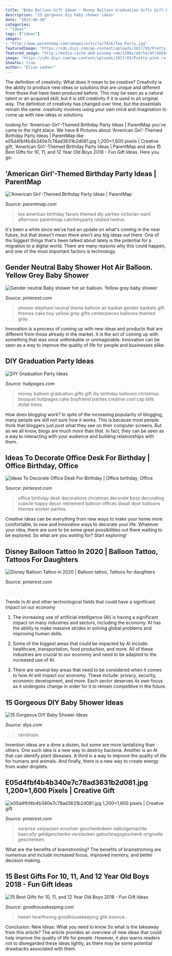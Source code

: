 ```yaml
---
title: "Bobo Balloon Gift Ideas ~ Money Balloon Graduation Gifts Gift Diy Birthday Balloons Christmas Bouquet Hubpages Cake Boyfriend Parties Creative Cool Cap Bills Dollar Trees"
description: "15 gorgeous diy baby shower ideas"
date: "2023-06-20"
categories:
- "ideas"
tags: ["ideas"]
images:
- "http://www.parentmap.com/images/article/7816/Tea_Party.jpg"
featuredImage: "https://cdn.diys.com/wp-content/uploads/2017/03/Pretty-pink-raindrops-and-a-balloon-cloud.jpg"
featured_image: "http://media-cache-ak0.pinimg.com/1200x/e0/5d/4f/e05d4fbf4b4b340e7c78ad3631b2d081.jpg"
image: "https://cdn.diys.com/wp-content/uploads/2017/03/Pretty-pink-raindrops-and-a-balloon-cloud.jpg"
ShowToc: true
author: "Elise Ledner"
---
```



The definition of creativity: What does it mean to be creative?
Creativity is the ability to produce new ideas or solutions that are unique and different from those that have been produced before. This may be seen as a natural talent or an acquired skill, but it is still creativity if it is used in an original way. The definition of creativity has changed over time, but the essentials remain the same: creativity involves using your own mind and imagination to come up with new ideas or solutions.

	

		
looking for &#039;American Girl&#039;-Themed Birthday Party Ideas | ParentMap you've came to the right place. We have 8 Pictures about &#039;American Girl&#039;-Themed Birthday Party Ideas | ParentMap like e05d4fbf4b4b340e7c78ad3631b2d081.jpg 1,200×1,600 pixels | Creative gift, &#039;American Girl&#039;-Themed Birthday Party Ideas | ParentMap and also 15 Best Gifts for 10, 11, and 12 Year Old Boys 2018 - Fun Gift Ideas. Here you go:
		
    
## &#039;American Girl&#039;-Themed Birthday Party Ideas | ParentMap

<img loading=lazy src="http://www.parentmap.com/images/article/7816/Tea_Party.jpg" onerror="this.onerror=null;this.src='https://tse3.mm.bing.net/th?id=OIP.lA1U1_uxHZgwjpc6n9vriwHaFj&amp;pid=15.1';" alt="&#039;American Girl&#039;-Themed Birthday Party Ideas | ParentMap">

_Source: parentmap.com_

>tea american birthday favors themed diy parties victorian want afternoon parentmap catchmyparty related twelve. 

	

It's been a while since we've had an update on what's coming in the near future, but that doesn't mean there aren't any big ideas out there. One of the biggest things that's been talked about lately is the potential for a migration to a digital world. There are many reasons why this could happen, and one of the most important factors is technology.

    
## Gender Neutral Baby Shower Hot Air Balloon. Yellow Grey Baby Shower

<img loading=lazy src="https://i.pinimg.com/736x/cb/53/4c/cb534c7467ff02d70c3cef0aa78cb1e4.jpg" onerror="this.onerror=null;this.src='https://tse2.mm.bing.net/th?id=OIP.DKe0TeMHCd8ts7STbTHfKgHaJ3&amp;pid=15.1';" alt="Gender neutral Baby shower hot air balloon. Yellow grey baby shower">

_Source: pinterest.com_

>shower elephant neutral theme balloon air basket gender baskets gift themes cake boy yellow grey gifts centerpieces balloons themed gray. 

	

Innovation is a process of coming up with new ideas and products that are different from those already in the market. It is the act of coming up with something that was once unthinkable or unimaginable. Innovation can be seen as a way to improve the quality of life for people and businesses alike.

    
## DIY Graduation Party Ideas

<img loading=lazy src="https://usercontent1.hubstatic.com/12911200_f260.jpg" onerror="this.onerror=null;this.src='https://tse1.mm.bing.net/th?id=OIP.r47RUdw7PpLAZSN42hz90QHaNJ&amp;pid=15.1';" alt="DIY Graduation Party Ideas">

_Source: hubpages.com_

>money balloon graduation gifts gift diy birthday balloons christmas bouquet hubpages cake boyfriend parties creative cool cap bills dollar trees. 

	

How does blogging work?
In spite of the increasing popularity of blogging, many people are still not sure how it works. This is because most people think that bloggers just post what they see on their computer screens. But as we all know, blogs are much more than that. In fact, they can be seen as a way to interacting with your audience and building relationships with them.

    
## Ideas To Decorate Office Desk For Birthday | Office Birthday, Office

<img loading=lazy src="https://i.pinimg.com/736x/11/11/3f/11113f0086261501050584056f5f16e9.jpg" onerror="this.onerror=null;this.src='https://tse3.mm.bing.net/th?id=OIP.S1TqniNBW8WilM3rKA1q4wHaJ3&amp;pid=15.1';" alt="Ideas To Decorate Office Desk For Birthday | Office birthday, Office">

_Source: pinterest.com_

>office birthday desk decorations christmas decorate boss decorating cubicle happy decor retirement balloon offices diwali door balloons themes worker parties. 

	

Creative ideas can be everything from new ways to make your home more comfortable, to new and innovative ways to decorate your life. Whatever your idea, there are sure to be some great possibilities out there waiting to be explored. So what are you waiting for? Start exploring!

    
## Disney Balloon Tattoo In 2020 | Balloon Tattoo, Tattoos For Daughters

<img loading=lazy src="https://i.pinimg.com/736x/39/60/26/3960265fc2e4e69a72185d74d408af6e.jpg" onerror="this.onerror=null;this.src='https://tse2.mm.bing.net/th?id=OIP.qrWXzPG-4FP7sMYCWO_degHaJ3&amp;pid=15.1';" alt="Disney Balloon Tattoo in 2020 | Balloon tattoo, Tattoos for daughters">

_Source: pinterest.com_

>. 

	

Trends in AI and other technological fields that could have a significant impact on our economy
1. The increasing use of artificial intelligence (AI) is having a significant impact on many industries and sectors, including the economy. AI has the ability to make massive strides in solving global problems and improving human skills.
2. Some of the biggest areas that could be impacted by AI include: healthcare, transportation, food production, and more. All of these industries are crucial to our economy and need to be adapted to the increased use of AI.

3. There are several key areas that need to be considered when it comes to how AI will impact our economy. These include: privacy, security, economic development, and more. Each sector deserves its own focus as it undergoes change in order for it to remain competitive in the future.


    
## 15 Gorgeous DIY Baby Shower Ideas

<img loading=lazy src="https://cdn.diys.com/wp-content/uploads/2017/03/Pretty-pink-raindrops-and-a-balloon-cloud.jpg" onerror="this.onerror=null;this.src='https://tse3.mm.bing.net/th?id=OIP.-K43IawpXke4a_suBsd1DQHaPn&amp;pid=15.1';" alt="15 Gorgeous DIY Baby Shower Ideas">

_Source: diys.com_

>raindrops. 

	

Invention ideas are a dime a dozen, but some are more tantalizing than others. One such idea is a new way to destroy bacteria. Another is an AI that can identify plant diseases. A third is a way to improve the quality of life for humans and animals. And finally, there is a new way to create energy from water droplets.

    
## E05d4fbf4b4b340e7c78ad3631b2d081.jpg 1,200×1,600 Pixels | Creative Gift

<img loading=lazy src="http://media-cache-ak0.pinimg.com/1200x/e0/5d/4f/e05d4fbf4b4b340e7c78ad3631b2d081.jpg" onerror="this.onerror=null;this.src='https://tse3.mm.bing.net/th?id=OIP.djD78dbmK0Ae4YdwtfN9HgHaJ4&amp;pid=15.1';" alt="e05d4fbf4b4b340e7c78ad3631b2d081.jpg 1,200×1,600 pixels | Creative gift">

_Source: pinterest.com_

>surprise verpacken envolver geschenkideen selbstgemachte basically geldgeschenke verstecken geburtstagsgeschenk originelle geschenken. 

	

What are the benefits of brainstroming?
The benefits of brainstroming are numerous and include increased focus, improved memory, and better decision making.

    
## 15 Best Gifts For 10, 11, And 12 Year Old Boys 2018 - Fun Gift Ideas

<img loading=lazy src="https://hips.hearstapps.com/ghk.h-cdn.co/assets/17/39/bbopbuddy.jpg?crop=1xw:0.9997706422018349xh;center,top&amp;resize=480:*" onerror="this.onerror=null;this.src='https://tse3.mm.bing.net/th?id=OIP.tiADFIeYK3Wm81MR3J2t0wHaLH&amp;pid=15.1';" alt="15 Best Gifts for 10, 11, and 12 Year Old Boys 2018 - Fun Gift Ideas">

_Source: goodhousekeeping.com_

>tween hearthsong goodhousekeeping ghk bounce. 

	

Conclusion: New Ideas: What you need to know
So what is the takeaway from this article? 
The article provides an overview of new ideas that could help improve the quality of life for people. However, it also warns readers not to disregarded these ideas lightly, as there may be some potential drawbacks associated with them.


